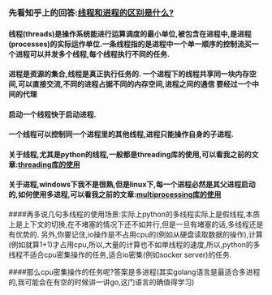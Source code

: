 ### 先看知乎上的回答:[线程和进程的区别是什么?](https://www.zhihu.com/question/25532384)

#### 线程\(threads\)是操作系统能进行运算调度的最小单位,被包含在进程中,是进程\(processes\)的实际运作单位.一条线程指的是进程中一个单一顺序的控制流买一个进程可以并发多个线程,每个线程执行不同的任务.

#### 进程是资源的集合,线程是真正执行任务的. 一个进程下的线程共享同一块内存空间,可以直接交流,不同的进程占据不同的内存空间,进程之间的通信 要经过一个中间的代理

#### 启动一个线程快于启动进程.

#### 一个线程可以控制同一个进程里的其他线程,进程只能操作自身的子进程.

#### 关于线程,尤其是python的线程,一般都是threading库的使用,可以看我之前的文章:[threading库的使用](https://www.gitbook.com/book/qq976739120/book/edit#/edit/master/threadingku-de-shi-yong.md?_k=r1op48)


#### 关于进程,windows下我不是很熟,但是linux下,每一个进程必然是其父进程启动的,如何使用多进程,可以看我之前的文章:[multiprocessing库的使用](https://qq976739120.gitbooks.io/book/content/multiprocessing-ku-de-shi-yong.html)


####再多说几句多线程的使用场景:实际上python的多线程实际上是假线程,本质上是上下文的切换,在不堵塞的情况下还不如并行,但是一旦有堵塞的话,多线程还是有优势的. 另外,你要记住,io操作是不占用cpu的(例如从硬盘读取数据的操作),计算(例如就算1+1)才占用cpu,所以,大量的计算也不如单线程的速度,所以,python的多线程不适合cpu密集操作的任务,适合io密集(例如socker server)的任务.

####那么cpu密集操作的任务呢?答案是多进程(其实golang语言是最适合多进程的,我可能会在有空的时候讲一讲go,这门语言的确值得学习)

